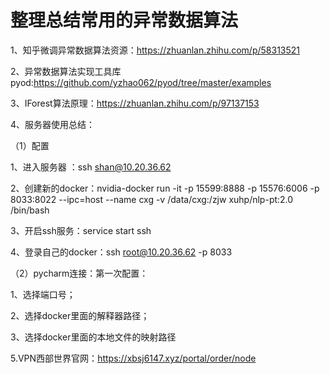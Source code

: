 # 整理总结常用的异常数据算法

1、知乎微调异常数据算法资源：https://zhuanlan.zhihu.com/p/58313521

2、异常数据算法实现工具库pyod:https://github.com/yzhao062/pyod/tree/master/examples

3、IForest算法原理：https://zhuanlan.zhihu.com/p/97137153

4、服务器使用总结：

（1）配置

1、进入服务器 ：ssh shan@10.20.36.62

2、创建新的docker：nvidia-docker run -it -p 15599:8888 -p 15576:6006 -p 8033:8022 --ipc=host --name cxg -v /data/cxg:/zjw xuhp/nlp-pt:2.0 /bin/bash

3、开启ssh服务：service start ssh

4、登录自己的docker：ssh root@10.20.36.62 -p 8033

（2）pycharm连接：第一次配置：

1、选择端口号；

2、选择docker里面的解释器路径；

3、选择docker里面的本地文件的映射路径

5.VPN西部世界官网：https://xbsj6147.xyz/portal/order/node
